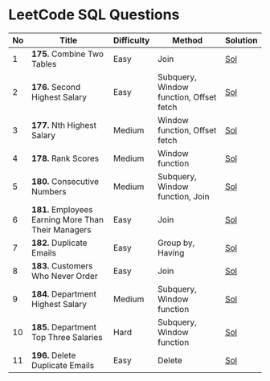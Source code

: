 # LeetCode SQL Questions

| No | Title                      | Difficulty | Method                                  | Solution |
|----|----------------------------|------------|-----------------------------------------|----------|
| 1  | __175.__ Combine Two Tables    | Easy       | Join                                    |[Sol](175-Combine-Two-Tables.sql)      |
| 2  | __176.__ Second Highest Salary | Easy       | Subquery, Window function, Offset fetch |[Sol](176-Second-Highest-Salary.sql)           |
| 3  | __177.__ Nth Highest Salary    | Medium     | Window function, Offset fetch           |[Sol](177-Nth-Highest-Salary.sql)          |
| 4  | __178.__ Rank Scores           | Medium     | Window function                         |[Sol](178-Rank-Scores.sql)          |
| 5  | __180.__ Consecutive Numbers   | Medium     | Subquery, Window function, Join         |[Sol](180-Consecutive-Numbers.sql)          |
| 6  | __181.__ Employees Earning More Than Their Managers | Easy | Join |[Sol](181-Employees-Earning-More-Than-Their-Managers.sql)|
| 7  | __182.__ Duplicate Emails      | Easy    | Group by, Having         |[Sol](182-Duplicate-Emails.sql)          |
| 8  | __183.__ Customers Who Never Order | Easy    | Join                 |[Sol](183-Customers-Who-Never-Order.sql) |
| 9  | __184.__ Department Highest Salary | Medium  | Subquery, Window function              |[Sol](184-Department-Highest-Salary.sql) |
| 10  | __185.__ Department Top Three Salaries| Hard    | Subquery, Window function           |[Sol](185-Department-Top-Three-Salaries.sql) |
| 11  | __196.__ Delete Duplicate Emails| Easy    | Delete           |[Sol](196-Delete-Duplicate-Emails.sql) |


